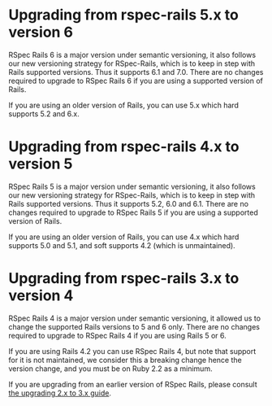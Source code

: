 # Upgrading from rspec-rails 5.x to version 6

RSpec Rails 6 is a major version under semantic versioning, it also follows our new versioning strategy for RSpec-Rails, which is to keep in step with Rails supported versions. Thus it supports 6.1 and 7.0. There are no changes required to upgrade to RSpec Rails 6 if you are using a supported version of Rails.

If you are using an older version of Rails, you can use 5.x which hard supports 5.2 and 6.x.

# Upgrading from rspec-rails 4.x to version 5

RSpec Rails 5 is a major version under semantic versioning, it also follows our new versioning strategy for RSpec-Rails, which is to keep in step with Rails supported versions. Thus it supports 5.2, 6.0 and 6.1. There are no changes required to upgrade to RSpec Rails 5 if you are using a supported version of Rails.

If you are using an older version of Rails, you can use 4.x which hard supports 5.0 and 5.1, and soft supports 4.2 (which is unmaintained).

# Upgrading from rspec-rails 3.x to version 4

RSpec Rails 4 is a major version under semantic versioning, it allowed us to change the supported Rails versions to 5 and 6 only. There are no changes required to upgrade to RSpec Rails 4 if you are using Rails 5 or 6.

If you are using Rails 4.2 you can use RSpec Rails 4, but note that support for it is not maintained, we consider this a breaking change hence the version change, and you must be on Ruby 2.2 as a minimum.

If you are upgrading from an earlier version of RSpec Rails, please consult [the upgrading 2.x to 3.x guide](https://web.archive.org/web/20221206041517/https://relishapp.com/rspec/rspec-rails/v/3-9/docs/upgrade).

